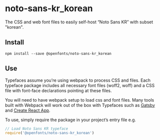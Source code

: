 
# noto-sans-kr_korean

The CSS and web font files to easily self-host “Noto Sans KR” with subset "korean".

## Install

`npm install --save @openfonts/noto-sans-kr_korean`

## Use

Typefaces assume you’re using webpack to process CSS and files. Each typeface
package includes all necessary font files (woff2, woff) and a CSS file with
font-face declarations pointing at these files.

You will need to have webpack setup to load css and font files. Many tools built
with Webpack will work out of the box with Typefaces such as [Gatsby](https://github.com/gatsbyjs/gatsby)
and [Create React App](https://github.com/facebookincubator/create-react-app).

To use, simply require the package in your project’s entry file e.g.

```javascript
// Load Noto Sans KR typeface
require('@openfonts/noto-sans-kr_korean')
```
